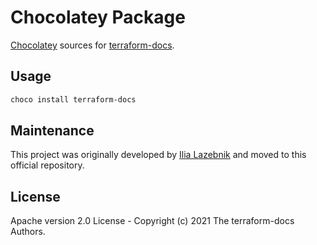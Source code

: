 # Chocolatey Package

[Chocolatey](https://chocolatey.org/) sources for [terraform-docs](https://github.com/terraform-docs/terraform-docs).

## Usage

```bash
choco install terraform-docs
```

## Maintenance

This project was originally developed by [Ilia Lazebnik](https://github.com/DrFaust92) and moved to this official repository.

## License

Apache version 2.0 License - Copyright (c) 2021 The terraform-docs Authors.
